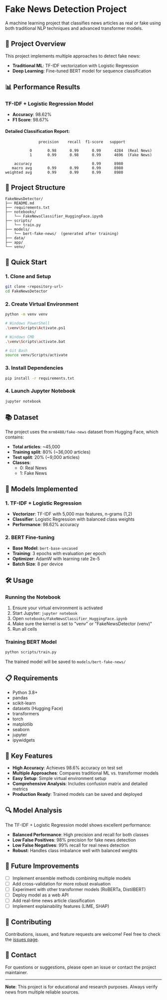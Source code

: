 # Fake News Detection Project

A machine learning project that classifies news articles as real or fake using both traditional NLP techniques and advanced transformer models.

## 🎯 Project Overview

This project implements multiple approaches to detect fake news:
- **Traditional ML**: TF-IDF vectorization with Logistic Regression
- **Deep Learning**: Fine-tuned BERT model for sequence classification

## 📊 Performance Results

### TF-IDF + Logistic Regression Model
- **Accuracy**: 98.62%
- **F1 Score**: 98.67%

#### Detailed Classification Report:
```
               precision    recall  f1-score   support

           0       0.98      0.99      0.99      4284  (Real News)
           1       0.99      0.98      0.99      4696  (Fake News)

    accuracy                           0.99      8980
   macro avg       0.99      0.99      0.99      8980
weighted avg       0.99      0.99      0.99      8980
```

## 📁 Project Structure

```
FakeNewsDetector/
├── README.md
├── requirements.txt
├── notebooks/
│   └── FakeNewsClassifier_HuggingFace.ipynb
├── scripts/
│   └── train.py
├── models/
│   └── bert-fake-news/  (generated after training)
├── data/
├── app/
└── venv/
```

## 🚀 Quick Start

### 1. Clone and Setup
```bash
git clone <repository-url>
cd FakeNewsDetector
```

### 2. Create Virtual Environment
```bash
python -m venv venv

# Windows PowerShell
.\venv\Scripts\Activate.ps1

# Windows CMD
.\venv\Scripts\activate.bat

# Git Bash
source venv/Scripts/activate
```

### 3. Install Dependencies
```bash
pip install -r requirements.txt
```

### 4. Launch Jupyter Notebook
```bash
jupyter notebook
```

## 📚 Dataset

The project uses the `mrm8488/fake-news` dataset from Hugging Face, which contains:
- **Total articles**: ~45,000
- **Training split**: 80% (~36,000 articles)
- **Test split**: 20% (~9,000 articles)
- **Classes**: 
  - 0: Real News
  - 1: Fake News

## 🔧 Models Implemented

### 1. TF-IDF + Logistic Regression
- **Vectorizer**: TF-IDF with 5,000 max features, n-grams (1,2)
- **Classifier**: Logistic Regression with balanced class weights
- **Performance**: 98.62% accuracy

### 2. BERT Fine-tuning
- **Base Model**: `bert-base-uncased`
- **Training**: 3 epochs with evaluation per epoch
- **Optimizer**: AdamW with learning rate 2e-5
- **Batch Size**: 8 per device

## 🛠️ Usage

### Running the Notebook
1. Ensure your virtual environment is activated
2. Start Jupyter: `jupyter notebook`
3. Open `notebooks/FakeNewsClassifier_HuggingFace.ipynb`
4. Make sure the kernel is set to "venv" or "FakeNewsDetector (venv)"
5. Run all cells

### Training BERT Model
```bash
python scripts/train.py
```

The trained model will be saved to `models/bert-fake-news/`

## 📋 Requirements

- Python 3.8+
- pandas
- scikit-learn
- datasets (Hugging Face)
- transformers
- torch
- matplotlib
- seaborn
- jupyter
- ipywidgets

## 🎯 Key Features

- **High Accuracy**: Achieves 98.6% accuracy on test set
- **Multiple Approaches**: Compares traditional ML vs. transformer models
- **Easy Setup**: Simple virtual environment setup
- **Comprehensive Analysis**: Includes confusion matrix and detailed metrics
- **Production Ready**: Trained models can be saved and deployed

## 🔍 Model Analysis

The TF-IDF + Logistic Regression model shows excellent performance:
- **Balanced Performance**: High precision and recall for both classes
- **Low False Positives**: 98% precision for fake news detection
- **Low False Negatives**: 99% recall for real news detection
- **Robust**: Handles class imbalance well with balanced weights

## 🚀 Future Improvements

- [ ] Implement ensemble methods combining multiple models
- [ ] Add cross-validation for more robust evaluation
- [ ] Experiment with other transformer models (RoBERTa, DistilBERT)
- [ ] Deploy model as a web API
- [ ] Add real-time news article classification
- [ ] Implement explainability features (LIME, SHAP)

## 🤝 Contributing

Contributions, issues, and feature requests are welcome! Feel free to check the [issues page](../../issues).

## 📧 Contact

For questions or suggestions, please open an issue or contact the project maintainer.

---

**Note**: This project is for educational and research purposes. Always verify news from multiple reliable sources.
